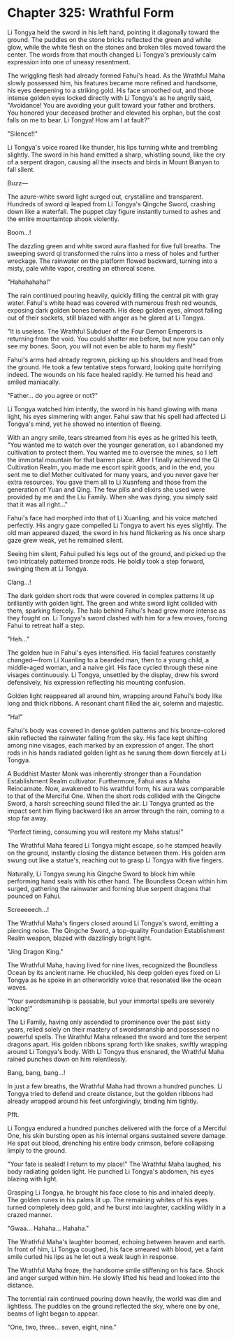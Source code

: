 # Chapter 325: Wrathful Form

Li Tongya held the sword in his left hand, pointing it diagonally toward the ground. The puddles on the stone bricks reflected the green and white glow, while the white flesh on the stones and broken tiles moved toward the center. The words from that mouth changed Li Tongya's previously calm expression into one of uneasy resentment.

The wriggling flesh had already formed Fahui's head. As the Wrathful Maha slowly possessed him, his features became more refined and handsome, his eyes deepening to a striking gold. His face smoothed out, and those intense golden eyes locked directly with Li Tongya's as he angrily said, "Avoidance! You are avoiding your guilt toward your father and brothers. You honored your deceased brother and elevated his orphan, but the cost falls on me to bear. Li Tongya! How am I at fault?"

"Silence!!"

Li Tongya's voice roared like thunder, his lips turning white and trembling slightly. The sword in his hand emitted a sharp, whistling sound, like the cry of a serpent dragon, causing all the insects and birds in Mount Bianyan to fall silent.

Buzz—

The azure-white sword light surged out, crystalline and transparent. Hundreds of sword qi leaped from Li Tongya's Qingche Sword, crashing down like a waterfall. The puppet clay figure instantly turned to ashes and the entire mountaintop shook violently.

Boom...!

The dazzling green and white sword aura flashed for five full breaths. The sweeping sword qi transformed the ruins into a mess of holes and further wreckage. The rainwater on the platform flowed backward, turning into a misty, pale white vapor, creating an ethereal scene.

"Hahahahaha!"

The rain continued pouring heavily, quickly filling the central pit with gray water. Fahui's white head was covered with numerous fresh red wounds, exposing dark golden bones beneath. His deep golden eyes, almost falling out of their sockets, still blazed with anger as he glared at Li Tongya.

"It is useless. The Wrathful Subduer of the Four Demon Emperors is returning from the void. You could shatter me before, but now you can only see my bones. Soon, you will not even be able to harm my flesh!"

Fahui's arms had already regrown, picking up his shoulders and head from the ground. He took a few tentative steps forward, looking quite horrifying indeed. The wounds on his face healed rapidly. He turned his head and smiled maniacally.

"Father... do you agree or not?"

Li Tongya watched him intently, the sword in his hand glowing with mana light, his eyes simmering with anger. Fahui saw that his spell had affected Li Tongya's mind, yet he showed no intention of fleeing.

With an angry smile, tears streamed from his eyes as he gritted his teeth, "You wanted me to watch over the younger generation, so I abandoned my cultivation to protect them. You wanted me to oversee the mines, so I left the immortal mountain for that barren place. After I finally achieved the Qi Cultivation Realm, you made me escort spirit goods, and in the end, you sent me to die! Mother cultivated for many years, and you never gave her extra resources. You gave them all to Li Xuanfeng and those from the generation of Yuan and Qing. The few pills and elixirs she used were provided by me and the Liu Family. When she was dying, you simply said that it was all right..."

Fahui's face had morphed into that of Li Xuanling, and his voice matched perfectly. His angry gaze compelled Li Tongya to avert his eyes slightly. The old man appeared dazed, the sword in his hand flickering as his once sharp gaze grew weak, yet he remained silent.

Seeing him silent, Fahui pulled his legs out of the ground, and picked up the two intricately patterned bronze rods. He boldly took a step forward, swinging them at Li Tongya.

Clang...!

The dark golden short rods that were covered in complex patterns lit up brilliantly with golden light. The green and white sword light collided with them, sparking fiercely. The halo behind Fahui's head grew more intense as they fought on. Li Tongya's sword clashed with him for a few moves, forcing Fahui to retreat half a step.

"Heh..."

The golden hue in Fahui's eyes intensified. His facial features constantly changed—from Li Xuanling to a bearded man, then to a young child, a middle-aged woman, and a naive girl. His face cycled through these nine visages continuously. Li Tongya, unsettled by the display, drew his sword defensively, his expression reflecting his mounting confusion.

Golden light reappeared all around him, wrapping around Fahui's body like long and thick ribbons. A resonant chant filled the air, solemn and majestic.

"Ha!"

Fahui's body was covered in dense golden patterns and his bronze-colored skin reflected the rainwater falling from the sky. His face kept shifting among nine visages, each marked by an expression of anger. The short rods in his hands radiated golden light as he swung them down fiercely at Li Tongya.

A Buddhist Master Monk was inherently stronger than a Foundation Establishment Realm cultivator. Furthermore, Fahui was a Maha Reincarnate. Now, awakened to his wrathful form, his aura was comparable to that of the Merciful One. When the short rods collided with the Qingche Sword, a harsh screeching sound filled the air. Li Tongya grunted as the impact sent him flying backward like an arrow through the rain, coming to a stop far away.

"Perfect timing, consuming you will restore my Maha status!"

The Wrathful Maha feared Li Tongya might escape, so he stamped heavily on the ground, instantly closing the distance between them. His golden arm swung out like a statue's, reaching out to grasp Li Tongya with five fingers.

Naturally, Li Tongya swung his Qingche Sword to block him while performing hand seals with his other hand. The Boundless Ocean within him surged, gathering the rainwater and forming blue serpent dragons that pounced on Fahui.

Screeeeech...!

The Wrathful Maha's fingers closed around Li Tongya's sword, emitting a piercing noise. The Qingche Sword, a top-quality Foundation Establishment Realm weapon, blazed with dazzlingly bright light.

"Jing Dragon King."

The Wrathful Maha, having lived for nine lives, recognized the Boundless Ocean by its ancient name. He chuckled, his deep golden eyes fixed on Li Tongya as he spoke in an otherworldly voice that resonated like the ocean waves.

"Your swordsmanship is passable, but your immortal spells are severely lacking!"

The Li Family, having only ascended to prominence over the past sixty years, relied solely on their mastery of swordsmanship and possessed no powerful spells. The Wrathful Maha released the sword and tore the serpent dragons apart. His golden ribbons sprang forth like snakes, swiftly wrapping around Li Tongya's body. With Li Tongya thus ensnared, the Wrathful Maha rained punches down on him relentlessly.

Bang, bang, bang...!

In just a few breaths, the Wrathful Maha had thrown a hundred punches. Li Tongya tried to defend and create distance, but the golden ribbons had already wrapped around his feet unforgivingly, binding him tightly.

Pfft.

Li Tongya endured a hundred punches delivered with the force of a Merciful One, his skin bursting open as his internal organs sustained severe damage. He spat out blood, drenching his entire body crimson, before collapsing limply to the ground.

"Your fate is sealed! I return to my place!" The Wrathful Maha laughed, his body radiating golden light. He punched Li Tongya's abdomen, his eyes blazing with light.

Grasping Li Tongya, he brought his face close to his and inhaled deeply. The golden runes in his palms lit up. The remaining whites of his eyes turned completely deep gold, and he burst into laughter, cackling wildly in a crazed manner.

"Gwaa... Hahaha... Hahaha."

The Wrathful Maha's laughter boomed, echoing between heaven and earth. In front of him, Li Tongya coughed, his face smeared with blood, yet a faint smile curled his lips as he let out a weak laugh in response.

The Wrathful Maha froze, the handsome smile stiffening on his face. Shock and anger surged within him. He slowly lifted his head and looked into the distance.

The torrential rain continued pouring down heavily, the world was dim and lightless. The puddles on the ground reflected the sky, where one by one, beams of light began to appear.

"One, two, three... seven, eight, nine."
